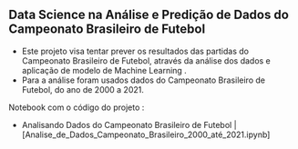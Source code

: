 ## Data Science na Análise e Predição de Dados do Campeonato Brasileiro de Futebol

* Este projeto visa tentar prever os resultados das partidas do Campeonato Brasileiro de Futebol, através da análise dos dados e aplicação de modelo de Machine Learning . 
* Para a análise foram usados dados do Campeonato Brasileiro de Futebol, do ano de 2000 a 2021.

Notebook com o código do projeto : 
* Analisando Dados do Campeonato Brasileiro de Futebol |[Analise_de_Dados_Campeonato_Brasileiro_2000_até_2021.ipynb]
